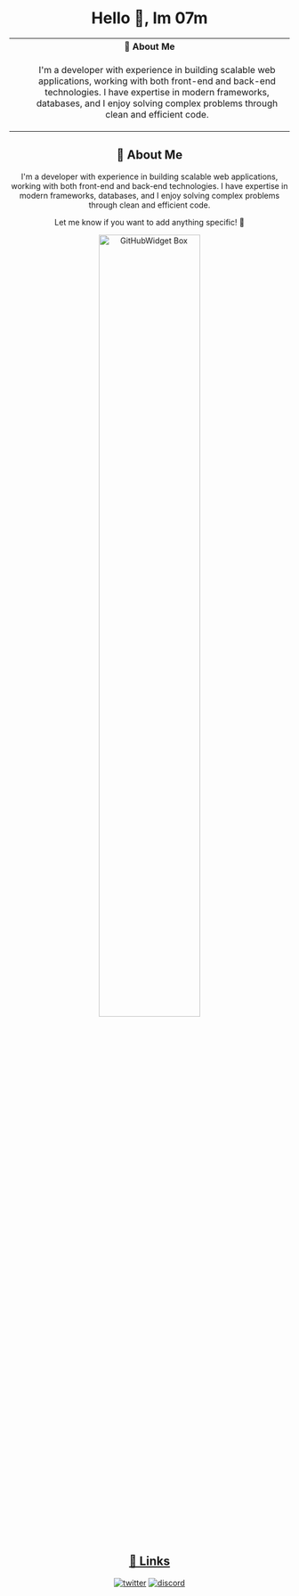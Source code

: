 <div align="center">

# Hello 👋, Im 07m

<table align="center" border="0" style="border: none;">
  <tr>
    <th colspan="2" style="text-align: center;">🚀 About Me</th>
  </tr>
  <tr>
    <td style="vertical-align: top; text-align: center;">
      <ul>
        I'm a developer with experience in building scalable web applications, working with both front-end and back-end technologies. I have expertise in modern frameworks, databases, and I enjoy solving complex problems through clean and efficient code.
      </ul>
    </td>
  </tr>
</table>

## 🚀 About Me
I'm a developer with experience in building scalable web applications, working with both front-end and back-end technologies. I have expertise in modern frameworks, databases, and I enjoy solving complex problems through clean and efficient code.

Let me know if you want to add anything specific! 🚀

<a href="https://github.com/Jurredr/github-widgetbox">
  <img width="60%" height="60%" src="https://github-widgetbox.vercel.app/api/skills/?names=html,css,javascript,python,java,csharp,php,bash,powershell,lua,mysql&includeNames=false" alt="GitHubWidget Box"></p>

## 🔗 Links
[![twitter](https://img.shields.io/badge/vercel-000000?style=for-the-badge&logo=vercel&logoColor=white)](https://07m.vercel.app/)
[![discord](https://img.shields.io/badge/discord-4f5ae1?style=for-the-badge&logo=discord&logoColor=white)](https://discord.gg/bk9nHuSbDJ)

</div>
